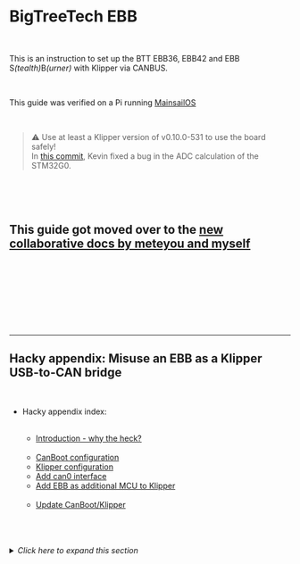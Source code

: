 # BigTreeTech EBB

<br>

<p>This is an instruction to set up the BTT EBB36, EBB42 and EBB S<i>(tealth)</i>B<i>(urner)</i> with Klipper via CANBUS.</p>
<br>
<p>This guide was verified on a Pi running <a href="https://github.com/mainsail-crew/MainsailOS">MainsailOS</a></p>
<br>

> ⚠ Use at least a Klipper version of v0.10.0-531 to use the board safely! \
> In [this commit](https://github.com/Klipper3d/klipper/commit/3796a319599e84b58886ec6f733277bfe4f1a747), Kevin fixed a bug in the ADC calculation of the STM32G0.

<br>
<br>
<br>

<h2>
  <b>This guide got moved over to the <a href="https://docs.meteyou.wtf">new collaborative docs by meteyou and myself</a></b>
</h2>
<br>
<br>
<br>
<br>
<br>
<br>
<br>

<hr>

<h2 id="misuse">
  Hacky appendix: Misuse an EBB as a Klipper USB-to-CAN bridge
</h2>
<br>
<ul>
  <li>Hacky appendix index:</li>
  <br>
  <ul>
    <li><a href="#misuse">Introduction - why the heck?</a></li>
    <br>
    <li><a href="#misuse-canboot">CanBoot configuration</a></li>
    <li><a href="#misuse-klipper">Klipper configuration</a></li>
    <li><a href="#misuse-can0">Add can0 interface</a></li>
    <li><a href="#misuse-mcu">Add EBB as additional MCU to Klipper</a></li>
    <br>
    <li><a href="#misuse-update">Update CanBoot/Klipper</a></li>
  </ul>
  </li>
</ul>
<br>
<br>
<br>
<details><summary><i>Click here to expand this section</i></summary>

<br>

When [I (docgalaxyblock)](https://github.com/docgalaxyblock) wanted to place my order the U2C was sold out. \
So I ordered two EBB(36) and misuse one of them as a USB-to-CAN interface.

*A small benefit is that I now have some additional ports - I would not have them if I bought a U2C*

If you also like to misuse one of your EBB as a USB-to-CAN follow the upper guide but just use these CanBoot and Klipper configurations:

<br>

<h3 id="misuse-canboot">
  EBB USB-to-CAN CanBoot
</h3>

<br>

<p>head over to the <a href="#canboot-config">normal CanBoot configuration</a> but use following settings instead:</p>

- Micro-controller Architecture: **STMicroelectronics STM32**
- Processor model: **STM32G0B1**
- Build CanBoot deployment application: **8KiB bootloader**
- Clock Reference: **8 MHz crystal**
- Communication interface: **USB (on PA11/PA12)**
- Support bootloader entry on rapid double click of reset button: **check** *(optional but recommend)*
- Enable Status LED: **check**
- Status LED GPIO Pin: **PA13**

this should then look like this:

<p align="center"><img src="./.img/ebb_misuse_canboot-make-menuconfig.png"></p>

<hr style="width:90%">

<h3 id="misuse-klipper">
  EBB USB-to-CAN Klipper
</h3>

<br>

<p>head over to the <a href="#klipper-config">normal Klipper configuration</a> but use the following settings instead:</p>

- Enable extra low-level configuration options: **check**
- Micro-controller Architecture: **STMicroelectronics STM32**
- Processor model: **STM32G0B1**
- Bootloader offset: **No bootloader** *(without CanBoot)*
- Bootloader offset: **8KiB bootloader** *(with CanBoot)*
- Clock Reference: **8 MHz crystal**
- Communication interface: **USB to CAN bus bridge (USB on PA11/PA12)**
- CAN bus interface: **CAN bus (on PB0/PB1)**
- Application start offset: **8KiB offset**
- CAN bus speed: **500000**

The result should look like this:

<p align="center"><img src="./.img/ebb_misuse_klipper-make-menuconfig.png"></p>

To flash Klipper ...

<br>

<p>... the classic way with an USB cable + <code>dfu-util</code> and without CanBoot: head over to the <a href="#--flash-klipper-">normal Klipper dfu-flashing method</a></p>

<br>

<details><summary>... with the help of CanBoot <i>(click to expand)</i></summary>

<br>

> The EBB must be in bootloader mode. \
> The status led should blink in bootloader mode. \
> If not double press the reset button to enter the bootloader

```bash
# find your <serial device> full path
ls /dev/serial/by-id/*
# the result should be `/dev/serial/by-id/usb-CanBoot_stm32g0b1...`
#
# and flash klipper to it
python3 ~/CanBoot/scripts/flash_can.py -f ~/klipper/out/klipper.bin -d <serial device>
```

<p align="center"><img src="./.img/ebb_misuse_canboot_flash_klipper.svg"></p>

<br>

</details><!-- end of "misuse canboot flash klipper" -->

<hr style="width:90%">

<h3 id="misuse-can0">
  Add can0 interface in mainsailOS
</h3>

Now you only have to create the interface in the OS. \
To do this, create the file `/etc/network/interfaces.d/can0` and fill it with the following content.

```bash
# open file with nano
sudo nano /etc/network/interfaces.d/can0
```

Content of `/etc/network/interfaces.d/can0`:

```
allow-hotplug can0
iface can0 can static
    bitrate 500000
    up ifconfig $IFACE txqueuelen 128
```

> The first line must be different here. Instead of `auto can0`, we use `allow-hotplug can0` because Klipper can
> restart the MCU, and the USB-to-CAN adapter is also restarted. \
> Thus the OS can reactivate the interface automatically.

To save and close the nano editor:  
`ctrl+s` => save file  
`ctrl+x` => close editor

After a reboot, the can0 interface should be ready.

<h3 id="misuse-mcu">
  Add EBB as additional MCU to Klipper
</h3>

Now add the EBB to your Klipper `printer.cfg` with its UUID - *(discover instructions below)*.

```yaml
[mcu EBB_USB-CAN]
canbus_uuid: <uuid>

# embedded temperature sensor
[temperature_sensor EBB_U-C]
sensor_type: temperature_mcu
sensor_mcu: EBB_USB-CAN
min_temp: 0
max_temp: 100
```

If you do not use CanBoot and want to find the UUID of your EBB use this command:

```bash
~/klippy-env/bin/python ~/klipper/scripts/canbus_query.py can0
```

The output should look like this:

<p align="center"><img src="./.img/klipper_query_can.svg"></p>

<p><i>CanBoot users have already discovered their UUID at the <a href="#klipper-flash">Flash Klipper ... with the help of CanBoot</a> section</i></p>

<h3 id="misuse-update">
  Update ...
</h3>

<br>

... the classic way with an USB cable + <code>dfu-util</code> and without CanBoot

<ul>
  <li>continue if you would <a href="#misuse-canboot">flash CanBoot for the first time with <code>dfu-util</code></a></li>
  <li>continue if you would <a href="#misuse-klipper">flash Klipper for the first time with <code>dfu-util</code></a></li>
</ul>

<br>

<details><summary>... with the help of CanBoot itself <i>(click to expand)</i></summary>

<br>

Since the board can only be addressed via CAN, further CanBoot/Klipper updates must also be flashed to the board via CAN. \
This is very easy with the CanBoot bootloader:

```bash
# restart the mcu into CanBoot
python3 ~/CanBoot/scripts/flash_can.py -r -i can0 -u <uuid>
# the status led should blink now in bootloader mode
#
# and...
# ... to update CanBoot
python3 ~/CanBoot/scripts/flash_can.py -f ~/CanBoot/out/canboot.bin -d <serial device>
# ... to update Klipper
python3 ~/CanBoot/scripts/flash_can.py -f ~/klipper/out/klipper.bin -d <serial device>
```

<p align="center"><img src="./.img/ebb_misuse_canboot_update_canboot.svg"></p>
<p align="center"><img src="./.img/ebb_misuse_canboot_update_klipper.svg"></p>

</details><!-- end of "Misuse updating..." -->

</details><!-- end of "Misuse an EBB..." -->
